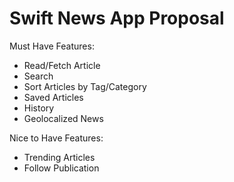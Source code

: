 # Swift News App Proposal

Must Have Features:
- Read/Fetch Article
- Search
- Sort Articles by Tag/Category
- Saved Articles
- History
- Geolocalized News

Nice to Have Features:
- Trending Articles
- Follow Publication
